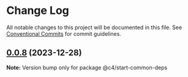 # Change Log

All notable changes to this project will be documented in this file.
See [Conventional Commits](https://conventionalcommits.org) for commit guidelines.

## [0.0.8](https://github.com/bolasblack/js-metarepo/compare/@c4/start-common-deps@0.0.7...@c4/start-common-deps@0.0.8) (2023-12-28)

**Note:** Version bump only for package @c4/start-common-deps

